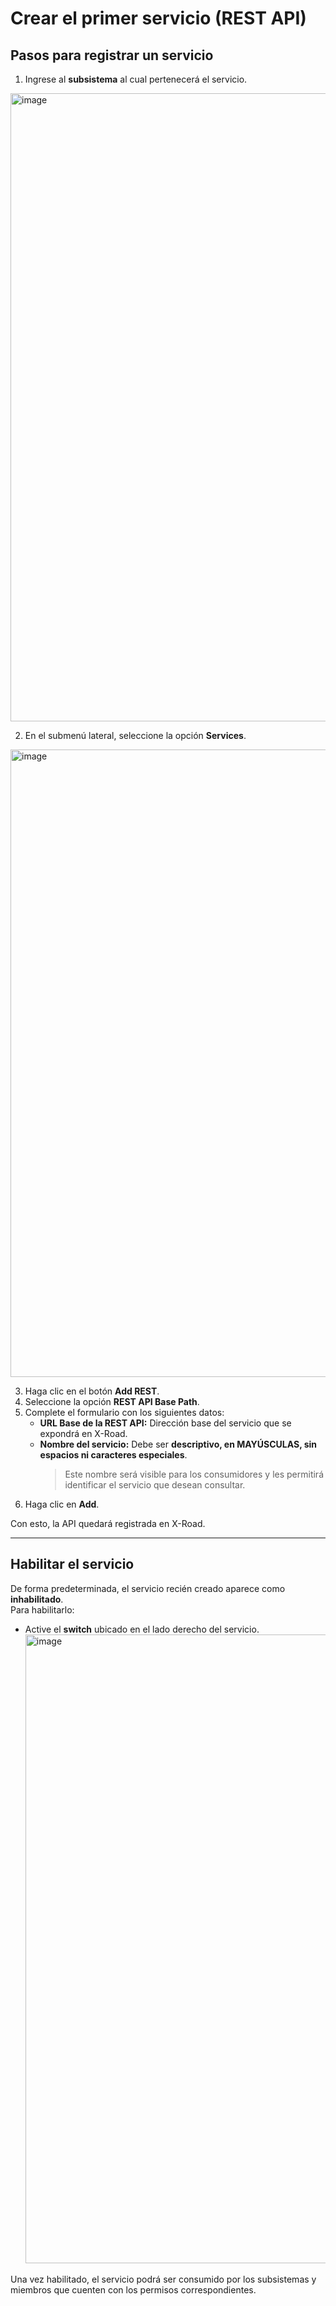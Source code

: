 # Crear el primer servicio (REST API)

## Pasos para registrar un servicio

1. Ingrese al **subsistema** al cual pertenecerá el servicio.  
<img width="1871" height="1005" alt="image" src="https://github.com/user-attachments/assets/4ccf0253-4f63-470d-a1a7-b1114377ee50" />

2. En el submenú lateral, seleccione la opción **Services**.  

<img width="1871" height="1004" alt="image" src="https://github.com/user-attachments/assets/1318c22f-4ec0-46f6-86f6-68a80f066fb5" />

3. Haga clic en el botón **Add REST**.  
4. Seleccione la opción **REST API Base Path**.  
5. Complete el formulario con los siguientes datos:  
   - **URL Base de la REST API:** Dirección base del servicio que se expondrá en X-Road.  
   - **Nombre del servicio:** Debe ser **descriptivo, en MAYÚSCULAS, sin espacios ni caracteres especiales**.  
     > Este nombre será visible para los consumidores y les permitirá identificar el servicio que desean consultar.  
6. Haga clic en **Add**.  

Con esto, la API quedará registrada en X-Road.  

---

## Habilitar el servicio

De forma predeterminada, el servicio recién creado aparece como **inhabilitado**.  
Para habilitarlo:  

- Active el **switch** ubicado en el lado derecho del servicio.
  <img width="1870" height="1006" alt="image" src="https://github.com/user-attachments/assets/51c3b7de-1752-4276-9b24-732e48147435" />
 

Una vez habilitado, el servicio podrá ser consumido por los subsistemas y miembros que cuenten con los permisos correspondientes.  
